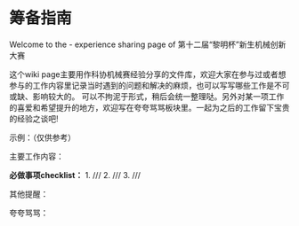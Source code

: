 # 筹备指南

Welcome to the - experience sharing page of 第十二届“黎明杯”新生机械创新大赛

这个wiki page主要用作科协机械赛经验分享的文件库，欢迎大家在参与过或者想参与的工作内容里记录当时遇到的问题和解决的麻烦，也可以写写哪些工作是不可或缺、影响较大的。 可以不拘泥于形式，稍后会统一整理哒。另外对某一项工作的喜爱和希望提升的地方，欢迎写在夸夸骂骂板块里。一起为之后的工作留下宝贵的经验之谈吧!

示例：（仅供参考）

主要工作内容：

**必做事项checklist：** 1. /// 2. /// 3. ///

其他提醒：

夸夸骂骂：
